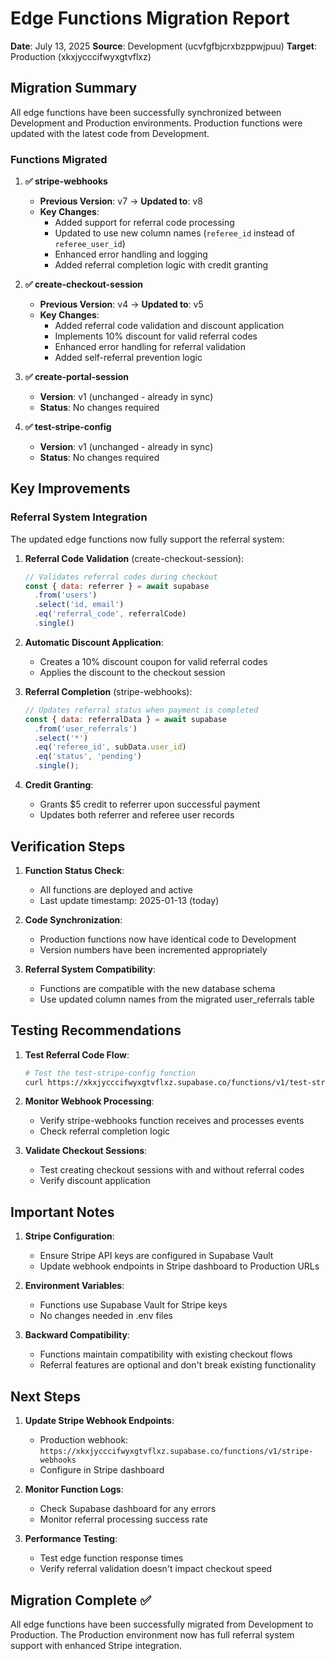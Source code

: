 # Edge Functions Migration Report
**Date**: July 13, 2025
**Source**: Development (ucvfgfbjcrxbzppwjpuu)
**Target**: Production (xkxjycccifwyxgtvflxz)

## Migration Summary

All edge functions have been successfully synchronized between Development and Production environments. Production functions were updated with the latest code from Development.

### Functions Migrated

1. **✅ stripe-webhooks**
   - **Previous Version**: v7 → **Updated to**: v8
   - **Key Changes**:
     - Added support for referral code processing
     - Updated to use new column names (`referee_id` instead of `referee_user_id`)
     - Enhanced error handling and logging
     - Added referral completion logic with credit granting

2. **✅ create-checkout-session**
   - **Previous Version**: v4 → **Updated to**: v5
   - **Key Changes**:
     - Added referral code validation and discount application
     - Implements 10% discount for valid referral codes
     - Enhanced error handling for referral validation
     - Added self-referral prevention logic

3. **✅ create-portal-session**
   - **Version**: v1 (unchanged - already in sync)
   - **Status**: No changes required

4. **✅ test-stripe-config**
   - **Version**: v1 (unchanged - already in sync)
   - **Status**: No changes required

## Key Improvements

### Referral System Integration

The updated edge functions now fully support the referral system:

1. **Referral Code Validation** (create-checkout-session):
   ```javascript
   // Validates referral codes during checkout
   const { data: referrer } = await supabase
     .from('users')
     .select('id, email')
     .eq('referral_code', referralCode)
     .single()
   ```

2. **Automatic Discount Application**:
   - Creates a 10% discount coupon for valid referral codes
   - Applies the discount to the checkout session

3. **Referral Completion** (stripe-webhooks):
   ```javascript
   // Updates referral status when payment is completed
   const { data: referralData } = await supabase
     .from('user_referrals')
     .select('*')
     .eq('referee_id', subData.user_id)
     .eq('status', 'pending')
     .single();
   ```

4. **Credit Granting**:
   - Grants $5 credit to referrer upon successful payment
   - Updates both referrer and referee user records

## Verification Steps

1. **Function Status Check**:
   - All functions are deployed and active
   - Last update timestamp: 2025-01-13 (today)

2. **Code Synchronization**:
   - Production functions now have identical code to Development
   - Version numbers have been incremented appropriately

3. **Referral System Compatibility**:
   - Functions are compatible with the new database schema
   - Use updated column names from the migrated user_referrals table

## Testing Recommendations

1. **Test Referral Code Flow**:
   ```bash
   # Test the test-stripe-config function
   curl https://xkxjycccifwyxgtvflxz.supabase.co/functions/v1/test-stripe-config
   ```

2. **Monitor Webhook Processing**:
   - Verify stripe-webhooks function receives and processes events
   - Check referral completion logic

3. **Validate Checkout Sessions**:
   - Test creating checkout sessions with and without referral codes
   - Verify discount application

## Important Notes

1. **Stripe Configuration**:
   - Ensure Stripe API keys are configured in Supabase Vault
   - Update webhook endpoints in Stripe dashboard to Production URLs

2. **Environment Variables**:
   - Functions use Supabase Vault for Stripe keys
   - No changes needed in .env files

3. **Backward Compatibility**:
   - Functions maintain compatibility with existing checkout flows
   - Referral features are optional and don't break existing functionality

## Next Steps

1. **Update Stripe Webhook Endpoints**:
   - Production webhook: `https://xkxjycccifwyxgtvflxz.supabase.co/functions/v1/stripe-webhooks`
   - Configure in Stripe dashboard

2. **Monitor Function Logs**:
   - Check Supabase dashboard for any errors
   - Monitor referral processing success rate

3. **Performance Testing**:
   - Test edge function response times
   - Verify referral validation doesn't impact checkout speed

## Migration Complete ✅

All edge functions have been successfully migrated from Development to Production. The Production environment now has full referral system support with enhanced Stripe integration.